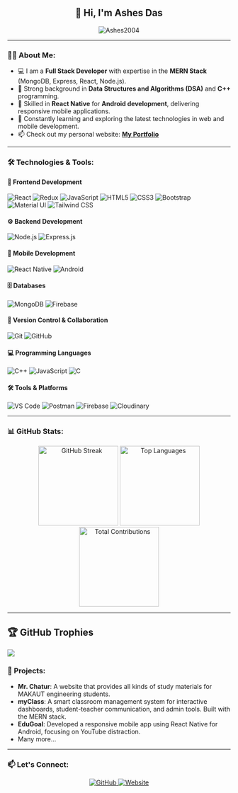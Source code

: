 <h2 align="center">👋 Hi, I'm <b>Ashes Das</b></h2>
<p align="center">
  <img src="https://komarev.com/ghpvc/?username=Ashes2004&label=Profile%20views&color=0e75b6&style=flat" alt="Ashes2004" />
</p>

---

### 👨‍💻 About Me:
- 💻 I am a **Full Stack Developer**  with expertise in the **MERN Stack** (MongoDB, Express, React, Node.js).
- 🔧 Strong background in **Data Structures and Algorithms (DSA)** and **C++** programming.
- 📱 Skilled in **React Native** for **Android development**, delivering responsive mobile applications.
- 🌱 Constantly learning and exploring the latest technologies in web and mobile development.
- 📫 Check out my personal website: <b>[My Portfolio](https://ashesdas.me/)</b>

---

### 🛠️ Technologies & Tools:

#### 🎨 **Frontend Development**
<p>
  <img src="https://img.shields.io/badge/React-20232A?style=for-the-badge&logo=react&logoColor=61DAFB" alt="React"/>
  <img src="https://img.shields.io/badge/Redux-593D88?style=for-the-badge&logo=redux&logoColor=white" alt="Redux"/>
  <img src="https://img.shields.io/badge/JavaScript-F7DF1E?style=for-the-badge&logo=javascript&logoColor=black" alt="JavaScript"/>
  <img src="https://img.shields.io/badge/HTML5-E34F26?style=for-the-badge&logo=html5&logoColor=white" alt="HTML5"/>
  <img src="https://img.shields.io/badge/CSS3-1572B6?style=for-the-badge&logo=css3&logoColor=white" alt="CSS3"/>
  <img src="https://img.shields.io/badge/Bootstrap-563D7C?style=for-the-badge&logo=bootstrap&logoColor=white" alt="Bootstrap"/>
  <img src="https://img.shields.io/badge/Material--UI-0081CB?style=for-the-badge&logo=material-ui&logoColor=white" alt="Material UI"/>
  <img src="https://img.shields.io/badge/Tailwind_CSS-38B2AC?style=for-the-badge&logo=tailwind-css&logoColor=white" alt="Tailwind CSS"/>
</p>

#### ⚙️ **Backend Development**
<p>
  <img src="https://img.shields.io/badge/Node.js-43853D?style=for-the-badge&logo=node.js&logoColor=white" alt="Node.js"/>
  <img src="https://img.shields.io/badge/Express.js-404D59?style=for-the-badge&logo=express&logoColor=white" alt="Express.js"/>
</p>

#### 📱 **Mobile Development**
<p>
  <img src="https://img.shields.io/badge/React_Native-20232A?style=for-the-badge&logo=react&logoColor=61DAFB" alt="React Native"/>
  <img src="https://img.shields.io/badge/Android-3DDC84?style=for-the-badge&logo=android&logoColor=white" alt="Android"/>
</p>

#### 🗄️ **Databases**
<p>
  <img src="https://img.shields.io/badge/MongoDB-4EA94B?style=for-the-badge&logo=mongodb&logoColor=white" alt="MongoDB"/>
  <img src="https://img.shields.io/badge/Firebase-039BE5?style=for-the-badge&logo=Firebase&logoColor=white" alt="Firebase"/>
</p>

#### 🔧 **Version Control & Collaboration**
<p>
  <img src="https://img.shields.io/badge/Git-F05032?style=for-the-badge&logo=git&logoColor=white" alt="Git"/>
  <img src="https://img.shields.io/badge/GitHub-100000?style=for-the-badge&logo=github&logoColor=white" alt="GitHub"/>
</p>

#### 💻 **Programming Languages**
<p>
  <img src="https://img.shields.io/badge/C++-00599C?style=for-the-badge&logo=c%2B%2B&logoColor=white" alt="C++"/>
  <img src="https://img.shields.io/badge/JavaScript-F7DF1E?style=for-the-badge&logo=javascript&logoColor=black" alt="JavaScript"/>
  <img src="https://img.shields.io/badge/C-00599C?style=for-the-badge&logo=c&logoColor=white" alt="C"/>
</p>

#### 🛠️ **Tools & Platforms**
<p>
  <img src="https://img.shields.io/badge/Visual_Studio_Code-0078D4?style=for-the-badge&logo=visual%20studio%20code&logoColor=white" alt="VS Code"/>
  <img src="https://img.shields.io/badge/Postman-FF6C37?style=for-the-badge&logo=postman&logoColor=white" alt="Postman"/>
  <img src="https://img.shields.io/badge/Firebase-039BE5?style=for-the-badge&logo=Firebase&logoColor=white" alt="Firebase"/>
  <img src="https://img.shields.io/badge/Cloudinary-3448C5?style=for-the-badge&logo=cloudinary&logoColor=white" alt="Cloudinary"/>
</p>

---

### 📊 GitHub Stats:
<p align="center">
  <img height="180em" src="https://github-readme-streak-stats.herokuapp.com/?user=Ashes2004&theme=radical&hide_border=true" alt="GitHub Streak"/>
 <img height="180em" src="https://github-readme-stats.vercel.app/api/top-langs/?username=Ashes2004&hide=html&layout=compact&theme=radical" alt="Top Languages"/>
  <img height="180em" src="https://github-profile-summary-cards.vercel.app/api/cards/profile-details?username=Ashes2004&theme=radical" alt="Total Contributions"/>
</p>

---

## 🏆 GitHub Trophies
![](https://github-profile-trophy.vercel.app/?username=Ashes2004&theme=radical&no-frame=false&no-bg=false&margin-w=4)

### 🚀 Projects:
- **Mr. Chatur**: A website that provides all kinds of study materials for MAKAUT engineering students.
- **myClass**: A smart classroom management system for interactive dashboards, student-teacher communication, and admin tools. Built with the MERN stack.
- **EduGoal**: Developed a responsive mobile app using React Native for Android, focusing on YouTube distraction.
- Many more...

---

### 📫 Let's Connect:
<p align="center">
  <a href="https://github.com/Ashes2004">
    <img src="https://img.shields.io/badge/GitHub-Ashes2004-black?style=for-the-badge&logo=github" alt="GitHub">
  </a>
  <a href="https://mrashesdas.vercel.app/">
    <img src="https://img.shields.io/badge/Website-Mr.%20Ashes-blue?style=for-the-badge&logo=google-chrome" alt="Website">
  </a>
</p>

<!---
Ashes2004/Ashes2004 is a ✨ special ✨ repository because its README.md (this file) appears on your GitHub profile.
You can click the Preview link to take a look at your changes.
--->
